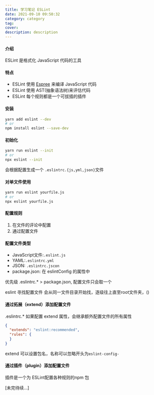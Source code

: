 ```yaml
---
title: 学习笔记 ESLint
date: 2021-09-10 09:50:32
category: category
tag:
cover:
description: description
---
```


#### 介绍

ESLint 是格式化 JavaScript 代码的工具

#### 特点

- ESLint 使用 [Espree](https://github.com/eslint/espree) 来编译 JavaScript 代码
- ESLint 使用 AST(抽象语法树)来评估代码
- ESLint 每个规则都是一个可拔插的插件

#### 安装

```bash
yarn add eslint --dev
# or
npm install eslint --save-dev

```

#### 初始化

```bash
yarn run eslint --init
# or
npx eslint --init
```

会根据配置生成一个 `.eslintrc.{js,yml,json}`文件

#### 对单文件使用

```bash
yarn run eslint yourfile.js
# or
npx eslint yourfile.js
```

#### 配置规则

1. 在文件的评论中配置
2. 通过配置文件

#### 配置文件类型

* JavaScript文件:`.eslint.js`
* YAML:`.eslintrc.yml`
* JSON: `.eslintrc.jscon`
* package.json: 在 eslintConfig 的属性中

优先级 .eslintrc.* > package.json, 配置文件只会取一个

eslint 寻找配置文件 会从同一文件目录开始找，逐级往上直至root文件夹，()

#### 通过拓展（extend）添加配置文件

.eslintrc.* 如果配置 extend 属性，会继承额外配置文件的所有属性

```json
{
  "extends": "eslint:recommended",
  "rules": {
  }
}
```

extend 可以设置包名，名称可以忽略开头为`eslint-config-`

#### 通过插件（plugin）添加配置文件

插件是一个为 ESLint配置各种规则的npm 包 

[未完待续...]